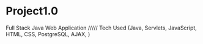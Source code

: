 # Project1.0
Full Stack Java Web Application ///// Tech Used (Java, Servlets, JavaScript, HTML, CSS,  PostgreSQL, AJAX, )
